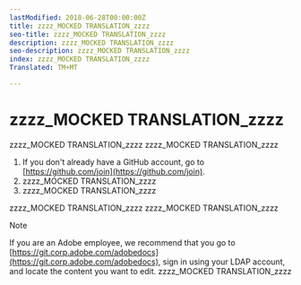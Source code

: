 ```yaml
---
lastModified: 2018-06-28T00:00:00Z
title: zzzz_MOCKED TRANSLATION_zzzz
seo-title: zzzz_MOCKED TRANSLATION_zzzz
description: zzzz_MOCKED TRANSLATION_zzzz
seo-description: zzzz_MOCKED TRANSLATION_zzzz
index: zzzz_MOCKED TRANSLATION_zzzz
Translated: TM+MT

---
```


# zzzz_MOCKED TRANSLATION_zzzz

zzzz_MOCKED TRANSLATION_zzzz zzzz_MOCKED TRANSLATION_zzzz

1. If you don't already have a GitHub account, go to [https://github.com/join](https://github.com/join).
1. zzzz_MOCKED TRANSLATION_zzzz
1. zzzz_MOCKED TRANSLATION_zzzz

zzzz_MOCKED TRANSLATION_zzzz zzzz_MOCKED TRANSLATION_zzzz

> [!NOTE]
> If you are an Adobe employee, we recommend that you go to [https://git.corp.adobe.com/adobedocs](https://git.corp.adobe.com/adobedocs), sign in using your LDAP account, and locate the content you want to edit. zzzz_MOCKED TRANSLATION_zzzz
